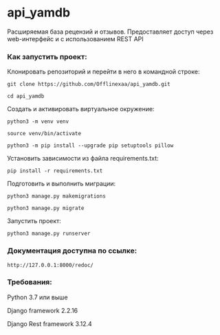 # api_yamdb

Расширяемая база рецензий и отзывов. Предоставляет доступ через web-интерфейс и c использованием REST API

### Как запустить проект:

Клонировать репозиторий и перейти в него в командной строке:

```
git clone https://github.com/Offlinexaa/api_yamdb.git
```

```
cd api_yamdb
```

Cоздать и активировать виртуальное окружение:

```
python3 -m venv venv
```

```
source venv/bin/activate
```

```
python3 -m pip install --upgrade pip setuptools pillow
```

Установить зависимости из файла requirements.txt:

```
pip install -r requirements.txt
```

Подготовить и выполнить миграции:

```
python3 manage.py makemigrations
```

```
python3 manage.py migrate
```

Запустить проект:

```
python3 manage.py runserver
```

### Документация доступна по ссылке:

```
http://127.0.0.1:8000/redoc/
```

### Требования:

Python 3.7 или выше

Django framework 2.2.16

Django Rest framework 3.12.4
